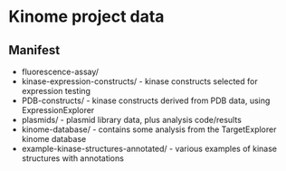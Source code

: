 Kinome project data
===================

Manifest
--------

* fluorescence-assay/
* kinase-expression-constructs/ - kinase constructs selected for expression testing
* PDB-constructs/ - kinase constructs derived from PDB data, using ExpressionExplorer
* plasmids/ - plasmid library data, plus analysis code/results
* kinome-database/ - contains some analysis from the TargetExplorer kinome database
* example-kinase-structures-annotated/ - various examples of kinase structures with annotations
